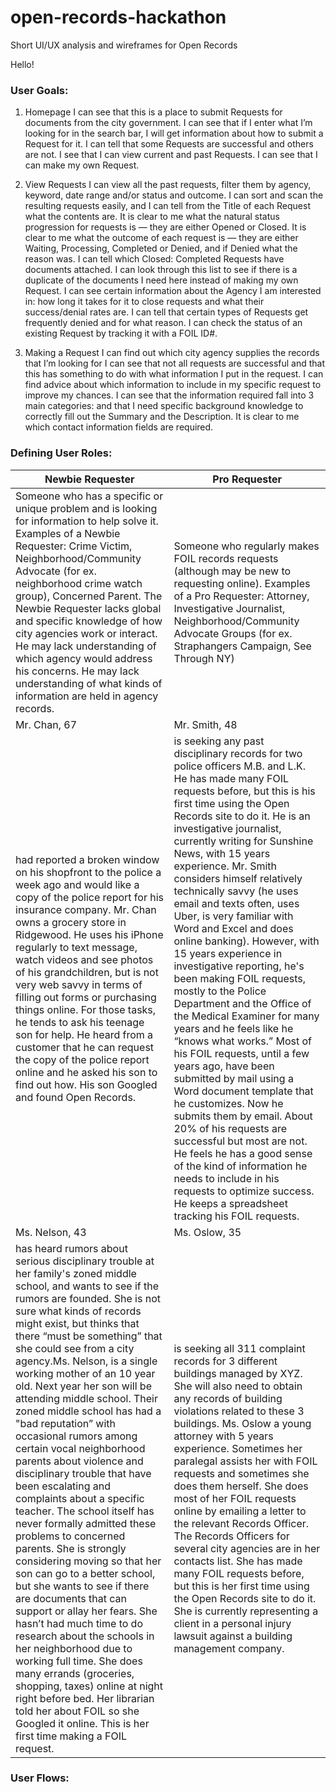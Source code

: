 # open-records-hackathon
Short UI/UX analysis and wireframes for Open Records

Hello!
### User Goals:
1. Homepage
I can see that this is a place to submit Requests for documents from the city government. 
I can see that if I enter what I’m looking for in the search bar, I will get information about how to submit a Request for it. 
I can tell that some Requests are successful and others are not.
I see that I can view current and past Requests.
I can see that I can make my own Request.

2. View Requests
I can view all the past requests, filter them by agency, keyword, date range and/or status and outcome.
I can sort and scan the resulting requests easily, and I can tell from the Title of each Request what the contents are. 
It is clear to me what the natural status progression for requests is — they are either Opened or Closed. 
It is clear to me what the outcome of each request is — they are either Waiting, Processing, Completed or Denied, and if Denied what the reason was. 
I can tell which Closed: Completed Requests have documents attached.
I can look through this list to see if there is a duplicate of the documents I need here instead of making my own Request. 
I can see certain information about the Agency I am interested in: how long it takes for it to close requests and what their success/denial rates are. 
I can tell that certain types of Requests get frequently denied and for what reason.
I can check the status of an existing Request by tracking it with a FOIL ID#. 

3. Making a Request
I can find out which city agency supplies the records that I’m looking for
I can see that not all requests are successful and that this has something to do with what information I put in the request. 
I can find advice about which information to include in my specific request to improve my chances.
I can see that the information required fall into 3 main categories: 
and that I need specific background knowledge to correctly fill out the Summary and the Description. 
It is clear to me which contact information fields are required.

### Defining User Roles:

| Newbie Requester | Pro Requester |  
|------------------|------------------|
| Someone who has a specific or unique problem and is looking for information to help solve it. Examples of a Newbie Requester: Crime Victim, Neighborhood/Community Advocate (for ex. neighborhood crime watch group), Concerned Parent. The Newbie Requester lacks global and specific knowledge of how city agencies work or interact. He may lack understanding of which agency would address his concerns. He may lack understanding of what kinds of information are held in agency records. | Someone who regularly makes FOIL records requests (although may be new to requesting online). Examples of a Pro Requester: Attorney, Investigative Journalist, Neighborhood/Community Advocate Groups (for ex. Straphangers Campaign, See Through NY) |
| Mr. Chan, 67 | Mr. Smith, 48 |
| had reported a broken window on his shopfront to the police a week ago and would like a copy of the police report for his insurance company. Mr. Chan owns a grocery store in Ridgewood. He uses his iPhone regularly to text message, watch videos and see photos of his grandchildren, but is not very web savvy in terms of filling out forms or purchasing things online. For those tasks, he tends to ask his teenage son for help. He heard from a customer that he can request the copy of the police report online and he asked his son to find out how. His son Googled and found Open Records. | is seeking any past disciplinary records for two police officers M.B. and L.K. He has made many FOIL requests before, but this is his first time using the Open Records site to do it. He is an investigative journalist, currently writing for Sunshine News, with 15 years experience. Mr. Smith considers himself relatively technically savvy (he uses email and texts often, uses Uber, is very familiar with Word and Excel and does online banking). However, with 15 years experience in investigative reporting, he's been making FOIL requests, mostly to the Police Department and the Office of the Medical Examiner for many years and  he feels like he “knows what works.” Most of his FOIL requests, until a few years ago, have been submitted by mail using a Word document template that he customizes. Now he submits them by email. About 20% of his requests are successful but most are not. He feels he has a good sense of the kind of information he needs to include in his requests to optimize success. He keeps a spreadsheet tracking his FOIL requests. |
| Ms. Nelson, 43 | Ms. Oslow, 35 |
| has heard rumors about serious disciplinary trouble at her family's zoned middle school, and wants to see if the rumors are founded. She is not sure what kinds of records might exist, but thinks that there “must be something” that she could see from a city agency.Ms. Nelson,  is a single working mother of an 10 year old. Next year her son will be attending middle school. Their zoned middle school has had a "bad reputation” with occasional rumors among certain vocal neighborhood parents about violence and disciplinary trouble that have been escalating and complaints about a specific teacher. The school itself has never formally admitted these problems to concerned parents. She is strongly considering moving so that her son can go to a better school, but she wants to see if there are documents that can support or allay her fears. She hasn’t had much time to do research about the schools in her neighborhood due to working full time. She does many errands (groceries, shopping, taxes) online at night right before bed. Her librarian told her about FOIL so she Googled it online. This is her first time making a FOIL request. | is seeking all 311 complaint records for 3 different buildings managed by XYZ. She will also need to obtain any records of building violations related to these 3 buildings. Ms. Oslow a young attorney with 5 years experience. Sometimes her paralegal assists her with FOIL requests and sometimes she does them herself. She does most of her FOIL requests online by emailing a letter to the relevant Records Officer. The Records Officers for several city agencies are in her contacts list. She has made many FOIL requests before, but this is her first time using the Open Records site to do it. She is currently representing a client in a personal injury lawsuit against a building management company. |

### User Flows:





